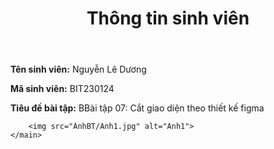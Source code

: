 <body>
    <header>
        <h1>Thông tin sinh viên</h1>
    </header>
    <main>
        <p><strong>Tên sinh viên:</strong> Nguyễn Lê Dương</p>
        <p><strong>Mã sinh viên:</strong> BIT230124</p>
        <p><strong>Tiêu đề bài tập:</strong> BBài tập 07: Cắt giao diện theo thiết kế figma</p>

        <img src="ẢnhBT/Anh1.jpg" alt="Anh1">
    </main>
</body>
</html>
